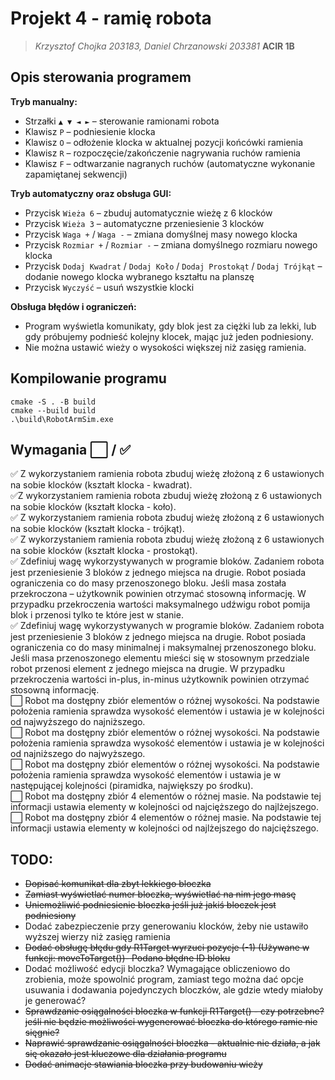 # Projekt 4 - ramię robota

>*Krzysztof&nbsp;Chojka&nbsp;203183, Daniel&nbsp;Chrzanowski&nbsp;203381* **ACIR&nbsp;1B**

## Opis sterowania programem

**Tryb manualny:**
- Strzałki `▲ ▼ ◄ ►` – sterowanie ramionami robota
- Klawisz `P` – podniesienie klocka
- Klawisz `O` – odłożenie klocka w aktualnej pozycji końcówki ramienia
- Klawisz `R` – rozpoczęcie/zakończenie nagrywania ruchów ramienia
- Klawisz `F` – odtwarzanie nagranych ruchów (automatyczne wykonanie zapamiętanej sekwencji)

**Tryb automatyczny oraz obsługa GUI:**
- Przycisk `Wieża 6` – zbuduj automatycznie wieżę z 6 klocków
- Przycisk `Wieża 3` – automatyczne przeniesienie 3 klocków
- Przycisk `Waga +` / `Waga -` – zmiana domyślnej masy nowego klocka
- Przycisk `Rozmiar +` / `Rozmiar -` – zmiana domyślnego rozmiaru nowego klocka
- Przycisk `Dodaj Kwadrat` / `Dodaj Koło` / `Dodaj Prostokąt` / `Dodaj Trójkąt` – dodanie nowego klocka wybranego kształtu na planszę
- Przycisk `Wyczyść` – usuń wszystkie klocki

**Obsługa błędów i ograniczeń:**
- Program wyświetla komunikaty, gdy blok jest za ciężki lub za lekki, lub gdy próbujemy podnieść kolejny klocek, mając już jeden podniesiony.
- Nie można ustawić wieży o wysokości większej niż zasięg ramienia.

## Kompilowanie programu
```
cmake -S . -B build
cmake --build build
.\build\RobotArmSim.exe
```

## Wymagania ⬜ / ✅

✅ Z wykorzystaniem ramienia robota zbuduj wieżę złożoną z 6 ustawionych na sobie klocków (kształt klocka - kwadrat).  
✅Z wykorzystaniem ramienia robota zbuduj wieżę złożoną z 6 ustawionych na sobie klocków (kształt klocka - koło).  
✅ Z wykorzystaniem ramienia robota zbuduj wieżę złożoną z 6 ustawionych na sobie klocków (kształt klocka - trójkąt).  
✅ Z wykorzystaniem ramienia robota zbuduj wieżę złożoną z 6 ustawionych na sobie klocków (kształt klocka - prostokąt).  
✅ Zdefiniuj wagę wykorzystywanych w programie bloków. Zadaniem robota jest przeniesienie 3 bloków z jednego miejsca na drugie. Robot posiada ograniczenia co do masy przenoszonego bloku. Jeśli masa została przekroczona – użytkownik powinien otrzymać stosowną informację. W przypadku przekroczenia wartości maksymalnego udźwigu robot pomija blok i przenosi tylko te które jest w stanie.  
✅ Zdefiniuj wagę wykorzystywanych w programie bloków. Zadaniem robota jest przeniesienie 3 bloków z jednego miejsca na drugie. Robot posiada ograniczenia co do masy minimalnej i maksymalnej przenoszonego bloku. Jeśli masa przenoszonego elementu mieści się w stosownym przedziale robot przenosi element z jednego miejsca na drugie. W przypadku przekroczenia wartości in-plus, in-minus użytkownik powinien otrzymać stosowną informację.  
⬜ Robot ma dostępny zbiór elementów o różnej wysokości. Na podstawie położenia ramienia sprawdza wysokość elementów i ustawia je w kolejności od najwyższego do najniższego.  
⬜ Robot ma dostępny zbiór elementów o różnej wysokości. Na podstawie położenia ramienia sprawdza wysokość elementów i ustawia je w kolejności od najniższego do najwyższego.  
⬜ Robot ma dostępny zbiór elementów o różnej wysokości. Na podstawie położenia ramienia sprawdza wysokość elementów i ustawia je w następującej kolejności (piramidka, największy po środku).  
⬜ Robot ma dostępny zbiór 4 elementów o różnej masie. Na podstawie tej informacji ustawia elementy w kolejności od najcięższego do najlżejszego.  
⬜ Robot ma dostępny zbiór 4 elementów o różnej masie. Na podstawie tej informacji ustawia elementy w kolejności od najlżejszego do najcięższego.  

## TODO:
- ~~Dopisać komunikat dla zbyt lekkiego bloczka~~
- ~~Zamiast wyświetlać numer bloczka, wyświetlać na nim jego masę~~
- ~~Uniemożliwić podniesienie bloczka jeśli już jakiś bloczek jest podniesiony~~
- Dodać zabezpieczenie przy generowaniu klocków, żeby nie ustawiło wyższej wierzy niż zasięg ramienia
- ~~Dodać obsługę błędu gdy R1Target wyrzuci pozycje (-1) (Używane w funkcji: moveToTarget())- Podano błędne ID bloku~~
- Dodać możliwość edycji bloczka? Wymagające obliczeniowo do zrobienia, może spowolnić program, zamiast tego można dać opcje usuwania i dodawania pojedynczych bloczków, ale gdzie wtedy miałoby je generować? 
- ~~Sprawdzanie osiągalności bloczka w funkcji R1Target() - czy potrzebne? jeśli nie będzie możliwości wygenerować bloczka do którego ramie nie sięgnie?~~
- ~~Naprawić sprawdzanie osiągalności bloczka - aktualnie nie działa, a jak się okazało jest kluczowe dla działania programu~~
- ~~Dodać animacje stawiania bloczka przy budowaniu wieży~~